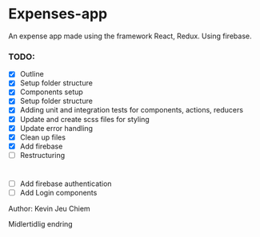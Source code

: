 # Expenses-app

An expense app made using the framework React, Redux. Using firebase.

### TODO:
- [x] Outline
- [x] Setup folder structure
- [x] Components setup
- [x] Setup folder structure
- [x] Adding unit and integration tests for components, actions, reducers
- [x] Update and create scss files for styling
- [x] Update error handling
- [x] Clean up files
- [x] Add firebase
- [ ] Restructuring

#
- [ ] Add firebase authentication
- [ ] Add Login components

Author:
Kevin Jeu Chiem

Midlertidlig endring
